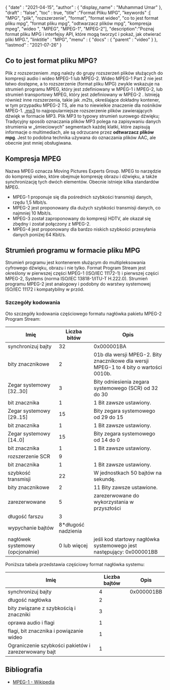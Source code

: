 {
  "date" : "2021-04-15",
  "author" : {
    "display_name" : "Muhammad Umar"
},
  "draft" : "false",
  "toc" : true,
  "title" :"Format Pliku MPG",
  "keywords" :[ "MPG", "plik", "rozszerzenie", "format", "format wideo", "co to jest format pliku mpg", "format pliku mpg", "odtwarzacz plików mpg", "kompresja mpeg", "wideo ", "MPEG", "MPEG-1", "MPEG-2"],
  "description":"Poznaj format pliku MPG i interfejsy API, które mogą tworzyć i pokaż, jak otwierać pliki MPG.",
  "linktitle" : "MPG",
  "menu" : {
    "docs" : {
      "parent" : "video"
}
},
  "lastmod" : "2021-07-26"
}

## Co to jest format pliku MPG? ##

Plik z rozszerzeniem .mpg należy do grupy rozszerzeń plików służących do kompresji audio i wideo MPEG-1 lub MPEG-2. Wideo MPEG-1 Part 2 nie jest łatwo dostępne, a to rozszerzenie (format pliku MPG) zwykle wskazuje na strumień programu MPEG, który jest zdefiniowany w MPEG-1 i MPEG-2, lub strumień transportowy MPEG, który jest zdefiniowany w MPEG-2 . Istnieją również inne rozszerzenia, takie jak .m2ts, określające dokładny kontener, w tym przypadku MPEG-2 TS, ale ma to niewielkie znaczenie dla nośników MPEG-1. [.mp3](/audio/mp3/) to najpopularniejsze rozszerzenie plików zawierających dźwięk w formacie MP3. Plik MP3 to typowy strumień surowego dźwięku; Tradycyjny sposób oznaczania plików MP3 polega na zapisywaniu danych strumienia w „śmieciowych” segmentach każdej klatki, które zapisują informacje o multimediach, ale są odrzucane przez **odtwarzacz plików mpg**. Jest to podobna technika używana do oznaczania plików AAC, ale obecnie jest mniej obsługiwana.

## Kompresja MPEG ##

Nazwa MPEG oznacza Moving Pictures Experts Group. MPEG to narzędzie do kompresji wideo, które obejmuje kompresję obrazu i dźwięku, a także synchronizację tych dwóch elementów.
Obecnie istnieje kilka standardów MPEG.

- MPEG-1 proponuje się dla pośrednich szybkości transmisji danych, rzędu 1,5 Mbit/s.
- MPEG-2 jest proponowany dla dużych szybkości transmisji danych, co najmniej 10 Mbit/s.
- MPEG-3 został zaproponowany do kompresji HDTV, ale okazał się zbędny i został połączony z MPEG-2.
- MPEG-4 jest proponowany dla bardzo niskich szybkości przesyłania danych poniżej 64 Kbit/s.


## Strumień programu w formacie pliku MPG ##

Strumień programu jest kontenerem służącym do multipleksowania cyfrowego dźwięku, obrazu i nie tylko. Format Program Stream jest określony w pierwszej części MPEG-1 (ISO/IEC 11172-1) i pierwszej części MPEG-2, Systems (norma ISO/IEC 13818-1/ITU-T H.222.0). Strumień programu MPEG-2 jest analogowy i podobny do warstwy systemowej ISO/IEC 11172 i kompatybilny w przód.

### Szczegóły kodowania ###

Oto szczegóły kodowania częściowego formatu nagłówka pakietu MPEG-2 Program Stream:

| Imię | Liczba bitów | Opis |
---|---|---|
| synchronizuj bajty | 32 | 0x000001BA |
| bity znacznikowe | 2 | 01b dla wersji MPEG-2. Bity znacznikowe dla wersji MPEG-1 to 4 bity o wartości 0010b. |
| Zegar systemowy [32..30] | 3 | Bity odniesienia zegara systemowego (SCR) od 32 do 30 |
| bit znacznika | 1 | 1 Bit zawsze ustawiony. |
| Zegar systemowy [29..15] | 15 | Bity zegara systemowego od 29 do 15 |
| bit znacznika | 1 | 1 Bit zawsze ustawiony. |
| Zegar systemowy [14..0] | 15 | Bity zegara systemowego od 14 do 0 |
| bit znacznika | 1 | 1 Bit zawsze ustawiony. |
| rozszerzenie SCR | 9 | |
| bit znacznika | 1 | 1 Bit zawsze ustawiony. |
| szybkość transmisji | 22 | W jednostkach 50 bajtów na sekundę. |
| bity znacznikowe | 2 | 11 Bity zawsze ustawione. |
| zarezerwowane | 5 | zarezerwowane do wykorzystania w przyszłości |
| długość farszu | 3 | |
| wypychanie bajtów | 8*długość nadzienia | |
| nagłówek systemowy (opcjonalnie) | 0 lub więcej | jeśli kod startowy nagłówka systemowego jest następujący: 0x000001BB |

Poniższa tabela przedstawia częściowy format nagłówka systemu:

| Imię | Liczba bajtów | Opis |
---|---|---|
| synchronizuj bajty | 4 | 0x000001BB |
| długość nagłówka | 2 | |
| bity związane z szybkością i znaczniki | 3 | |
| oprawa audio i flagi | 1 | |
| flagi, bit znacznika i powiązanie wideo | 1 | |
| Ograniczenie szybkości pakietów i zarezerwowany bajt | 1 | |


## Bibliografia ##

- [MPEG-1 - Wikipedia](https://en.wikipedia.org/wiki/MPEG-1)



